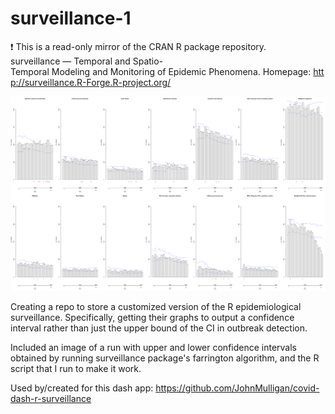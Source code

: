 # surveillance-1
:exclamation: This is a read-only mirror of the CRAN R package repository.  surveillance — Temporal and Spatio-Temporal Modeling and Monitoring of Epidemic Phenomena. Homepage: http://surveillance.R-Forge.R-project.org/  

![screenshot](https://raw.githubusercontent.com/JohnMulligan/surveillance-1/master/Rplot04.png)

Creating a repo to store a customized version of the R epidemiological surveillance. Specifically, getting their graphs to output a confidence interval rather than just the upper bound of the CI in outbreak detection.

Included an image of a run with upper and lower confidence intervals obtained by running surveillance package's farrington algorithm, and the R script that I run to make it work.

Used by/created for this dash app: https://github.com/JohnMulligan/covid-dash-r-surveillance
